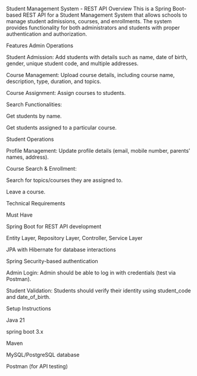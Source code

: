 Student Management System - REST API
Overview
This is a Spring Boot-based REST API for a Student Management System that allows schools to manage student admissions, courses, and enrollments. The system provides functionality for both administrators and students with proper authentication and authorization.

Features
Admin Operations

Student Admission: Add students with details such as name, date of birth, gender, unique student code, and multiple addresses.

Course Management: Upload course details, including course name, description, type, duration, and topics.

Course Assignment: Assign courses to students.

Search Functionalities:

Get students by name.

Get students assigned to a particular course.

Student Operations

Profile Management: Update profile details (email, mobile number, parents’ names, address).

Course Search & Enrollment:

Search for topics/courses they are assigned to.

Leave a course.

Technical Requirements

Must Have

Spring Boot for REST API development

Entity Layer, Repository Layer, Controller, Service Layer

JPA with Hibernate for database interactions

Spring Security-based authentication

Admin Login: Admin should be able to log in with credentials (test via Postman).

Student Validation: Students should verify their identity using student_code and date_of_birth.

Setup Instructions

Java 21

spring boot 3.x

Maven

MySQL/PostgreSQL database

Postman (for API testing)
